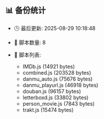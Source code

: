 ## 📊 备份统计

- 🕒 最后更新: 2025-08-29 10:18:48
- 📁 脚本数量: 8
- 📄 脚本列表:

  - IMDb.js (14921 bytes)
  - combined.js (203528 bytes)
  - danmu_auto.js (75676 bytes)
  - danmu_playurl.js (46918 bytes)
  - douban.js (96157 bytes)
  - letterboxd.js (33802 bytes)
  - person_movie.js (7843 bytes)
  - trakt.js (15474 bytes)
